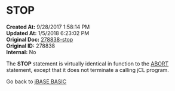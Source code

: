 # STOP

**Created At:** 9/28/2017 1:58:14 PM  
**Updated At:** 1/5/2018 6:23:02 PM  
**Original Doc:** [278838-stop](https://docs.jbase.com/36868-jbase-basic/278838-stop)  
**Original ID:** 278838  
**Internal:** No  

The **STOP** statement is virtually identical in function to the [ABORT](./../abort) statement, except that it does not terminate a calling jCL program.

Go back to [jBASE BASIC](./../README.md)
